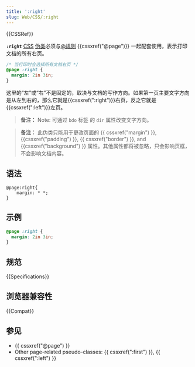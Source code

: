 ```yaml
---
title: ':right'
slug: Web/CSS/:right
---
```


{{CSSRef}}

**`:right`** [CSS](/zh-CN/docs/Learn/CSS) [伪类](/zh-CN/docs/Web/CSS/Pseudo-classes)必须与[@规则](/zh-CN/docs/Web/CSS/At-rule) {{cssxref("@page")}} 一起配套使用，表示打印文档的所有右页。

```css
/* 当打印时会选择所有文档右页 */
@page :right {
  margin: 2in 3in;
}
```

这里的“左”或“右”不是固定的，取决与文档的写作方向。如果第一页主要文字方向是从左到右的，那么它就是{{cssxref(":right")}}右页，反之它就是{{cssxref(":left")}}左页。

> **备注：** Note: 可通过 `bdo` 标签 的 `dir` 属性改变文字方向。

> **备注：** 此伪类只能用于更改页面的 {{ cssxref("margin") }}, {{cssxref("padding") }}, {{ cssxref("border") }}, and {{cssxref("background") }} 属性。其他属性都将被忽略，只会影响页框，不会影响文档内容。

## 语法

```
@page:right{
    margin: * *;
}
```

## 示例

```css
@page :right {
  margin: 2in 3in;
}
```

## 规范

{{Specifications}}

## 浏览器兼容性

{{Compat}}

## 参见

- {{ cssxref("@page") }}
- Other page-related pseudo-classes: {{ cssxref(":first") }}, {{ cssxref(":left") }}
